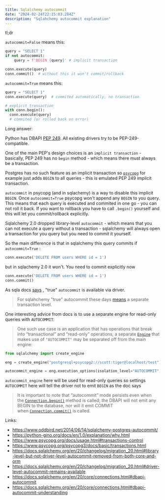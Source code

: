 ```yaml
---
title: Sqlalchemy autocommit
date: "2024-02-24T22:15:03.284Z"
description: "Sqlahchemy autocommit explanation"
---
```


tl;dr

`autocommit=False` means this:

```python
query = "SELECT 1"
if not autocommit:
	query = f'BEGIN {query}' # implicit transaction

conn.execute(query)
conn.commit()  # without this it won't commit/rollback
```

`autocommit=True` means this:

```python
query = "SELECT 1"
conn.execute(query)  # commited automatically, no transaction

# explicit transaction
with conn.begin():
  conn.execute(query)
  # commited (or rolled back on error)
```

Long answer:

Python has DBAPI [PEP 249](https://peps.python.org/pep-0249/). All existing drivers try to be PEP-249-compatible.

One of the main PEP's design choices is an `implicit transaction` - basically, PEP 249 has no `begin` method - which means there must always be a transaction.

Postgres has no such feature as an implicit transaction so [`psycopg`](https://www.psycopg.org/docs/usage.html#transactions-control) for example just adds `BEGIN` to all queries - this is emulated PEP 249 implicit transaction.

`autocommit` in psycopg (and in sqlachemy) is a way to disable this implicit `BEGIN`. Once `autocommit=True` psycopg won't append any `BEGIN` to you query. This means that each query is executed and commited in one go - you can not roll it back. If you want to rollback you have to call `.begin()` yourself and this will let you commit/rollback explicitly.

Sqlalchemy 2.0 dropped library-level `autocommit` - which means that you can not execute a query without a transaction - sqlalchemy will always open a transaction for you query but you need to commit it yourself.

So the main difference is that in sqlalchemy this query commits if `autocommit=True` :

```python
conn.execute('DELETE FROM users WHERE id = 1')
```

but in sqlachemy 2.0 it won't. You need to commit explicitly now

```python
conn.execute('DELETE FROM users WHERE id = 1')
conn.commit()
```

As sqla docs [says](https://docs.sqlalchemy.org/en/20/changelog/migration_20.html#driver-level-autocommit-remains-available) , "true" `autocommit` is available via driver.
> For sqlahchemy "true" autocommit these days [means](https://docs.sqlalchemy.org/en/20/core/connections.html#dbapi-autocommit) a separate transaction level.

One interesting advice from docs is to use a separate engine for read-only queries with `AUTOCOMMIT`:

>One such use case is an application that has operations that break into “transactional” and “read-only” operations, a separate [`Engine`](https://docs.sqlalchemy.org/en/20/core/connections.html#sqlalchemy.engine.Engine "sqlalchemy.engine.Engine") that makes use of `"AUTOCOMMIT"` may be separated off from the main engine:

```python
from sqlalchemy import create_engine

eng = create_engine("postgresql+psycopg2://scott:tiger@localhost/test")

autocommit_engine = eng.execution_options(isolation_level="AUTOCOMMIT")
```

`autocommit_engine` here will be used for read-only queries so settings `AUTOCOMMIT` here will tell the driver not to emit `BEGIN` as the doc says

> It is important to note that “autocommit” mode persists even when the [`Connection.begin()`](https://docs.sqlalchemy.org/en/20/core/connections.html#sqlalchemy.engine.Connection.begin "sqlalchemy.engine.Connection.begin") method is called; the DBAPI will not emit any BEGIN to the database, nor will it emit COMMIT when [`Connection.commit()`](https://docs.sqlalchemy.org/en/20/core/connections.html#sqlalchemy.engine.Connection.commit "sqlalchemy.engine.Connection.commit") is called.

Links:
- https://www.oddbird.net/2014/06/14/sqlalchemy-postgres-autocommit/
- https://python-gino.org/docs/en/1.0/explanation/why.html
- https://www.psycopg.org/docs/usage.html#transactions-control
- https://www.psycopg.org/psycopg3/docs/basic/transactions.html
- https://docs.sqlalchemy.org/en/20/changelog/migration_20.html#library-level-but-not-driver-level-autocommit-removed-from-both-core-and-orm
- https://docs.sqlalchemy.org/en/20/changelog/migration_20.html#driver-level-autocommit-remains-available
- https://docs.sqlalchemy.org/en/20/core/connections.html#dbapi-autocommit
- https://docs.sqlalchemy.org/en/20/core/connections.html#dbapi-autocommit-understanding
